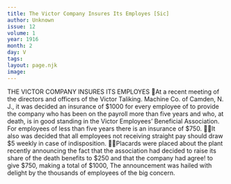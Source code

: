 ```yaml
---
title: The Victor Company Insures Its Employes [Sic]
author: Unknown
issue: 12
volume: 1
year: 1916
month: 2
day: V
tags:
layout: page.njk
image:
---
```

THE VICTOR COMPANY INSURES ITS EMPLOYES At a recent meeting of the directors and officers of the Victor Taliking. Machine Co. of Camden, N. J., it was decided an insurance of $1000 for every employee of to provide the company who has been on the payroll more than five years and who, at death, is in good standing in the Victor Employees’ Beneficial Association. For employees of less than five years there is an insurance of $750. It also was decided that all employees not receiving straight pay should draw $5 weekly in case of indisposition. Placards were placed about the plant recently announcing the fact that the association had decided to raise its share of the death benefits to $250 and that the company had agree! to give $750, making a total of $1000, The announcement was hailed with delight by the thousands of employees of the big concern.
